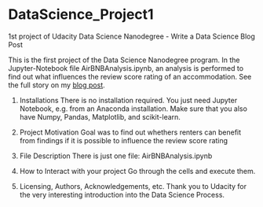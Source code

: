 # DataScience_Project1
1st project of Udacity Data Science Nanodegree - Write a Data Science Blog Post

This is the first project of the Data Science Nanodegree program.
In the Jupyter-Notebook file AirBNBAnalysis.ipynb, an analysis is performed to find out what influences the review score rating of an accommodation.
See the full story on my [blog post](https://mirods.github.io).

1. Installations
There is no installation required. You just need Jupyter Notebook, e.g. from an Anaconda installation. Make sure that you also have Numpy, Pandas, Matplotlib, and scikit-learn.

2. Project Motivation
Goal was to find out whethers renters can benefit from findings if it is possible to influence the review score rating

3. File Description
There is just one file:  AirBNBAnalysis.ipynb

4. How to Interact with your project
Go through the cells and execute them.

5. Licensing, Authors, Acknowledgements, etc.
Thank you to Udacity for the very interesting introduction into the Data Science Process.
